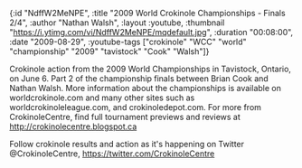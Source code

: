 {:id "NdffW2MeNPE",
 :title "2009 World Crokinole Championships - Finals 2/4",
 :author "Nathan Walsh",
 :layout :youtube,
 :thumbnail "https://i.ytimg.com/vi/NdffW2MeNPE/mqdefault.jpg",
 :duration "00:08:00",
 :date "2009-08-29",
 :youtube-tags
 ["crokinole"
  "WCC"
  "world"
  "championship"
  "2009"
  "tavistock"
  "Cook"
  "Walsh"]}


Crokinole action from the 2009 World Championships in Tavistock, Ontario, on June 6. Part 2 of the championship finals between Brian Cook and Nathan Walsh. More information about the championships is available on worldcrokinole.com and many other sites such as worldcrokinoleleague.com, and crokinoledepot.com. For more from CrokinoleCentre, find full tournament previews and reviews at http://crokinolecentre.blogspot.ca

Follow crokinole results and action as it's happening on Twitter @CrokinoleCentre, https://twitter.com/CrokinoleCentre
